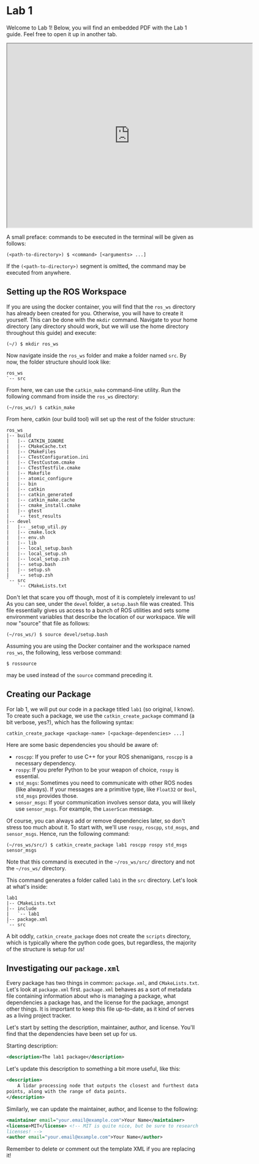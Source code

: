 <style>
    code {
      white-space : pre-wrap !important;
    }
</style>

# Lab 1

Welcome to Lab 1! Below, you will find an embedded PDF with the Lab 1 guide. Feel free to open it up
in another tab.

<iframe src="https://drive.google.com/file/d/1p-XJmLWq6MfYiHIBPVSEkmM_7eD2a-f9/preview" 
width="640px" height="480px" allow="autoplay"></iframe>

A small preface: commands to be executed in the terminal will be given as follows:
```
(<path-to-directory>) $ <command> [<arguments> ...]
```
If the `(<path-to-directory>)` segment is omitted, the command may be executed from anywhere.

## Setting up the ROS Workspace

If you are using the docker container, you will find that the `ros_ws` directory has already been created
for you. Otherwise, you will have to create it yourself. This can be done with the `mkdir` command.
Navigate to your home directory (any directory should work, but we will use the home directory throughout
this guide) and execute:
```
(~/) $ mkdir ros_ws
```
Now navigate inside the `ros_ws` folder and make a folder named `src`. By now, the folder structure
should look like:
```
ros_ws
`-- src
```
From here, we can use the `catkin_make` command-line utility. Run the following command from inside the
`ros_ws` directory:
```
(~/ros_ws/) $ catkin_make
```
From here, catkin (our build tool) will set up the rest of the folder structure:
```
ros_ws
|-- build
|   |-- CATKIN_IGNORE
|   |-- CMakeCache.txt
|   |-- CMakeFiles
|   |-- CTestConfiguration.ini
|   |-- CTestCustom.cmake
|   |-- CTestTestfile.cmake
|   |-- Makefile
|   |-- atomic_configure
|   |-- bin
|   |-- catkin
|   |-- catkin_generated
|   |-- catkin_make.cache
|   |-- cmake_install.cmake
|   |-- gtest
|   `-- test_results
|-- devel
|   |-- _setup_util.py
|   |-- cmake.lock
|   |-- env.sh
|   |-- lib
|   |-- local_setup.bash
|   |-- local_setup.sh
|   |-- local_setup.zsh
|   |-- setup.bash
|   |-- setup.sh
|   `-- setup.zsh
`-- src
    `-- CMakeLists.txt
```

Don't let that scare you off though, most of it is completely irrelevant to us! 
As you can see, under the `devel` folder, a `setup.bash` file was created. This
file essentially gives us access to a bunch of ROS utilities and sets some
environment variables that describe the location of our workspace. We will now
"source" that file as follows:
```
(~/ros_ws/) $ source devel/setup.bash
```
Assuming you are using the Docker container and the workspace named `ros_ws`, the following, less
verbose command:
```
$ rossource
```
may be used instead of the `source` command preceding it.

## Creating our Package

For lab 1, we will put our code in a package titled `lab1` (so original, I know). To create
such a package, we use the `catkin_create_package` command (a bit verbose, yes?), which has
the following syntax:
```
catkin_create_package <package-name> [<package-dependencies> ...]
```

Here are some basic dependencies you should be aware of:

- `roscpp`: If you prefer to use C++ for your ROS shenanigans, `roscpp` is a necessary
dependency.
- `rospy`: If you prefer Python to be your weapon of choice, `rospy` is essential.
- `std_msgs`: Sometimes you need to communicate with other ROS nodes (like always). If
your messages are a primitive type, like `Float32` or `Bool`, `std_msgs` provides those.
- `sensor_msgs`: If your communication involves sensor data, you will likely use `sensor_msgs`.
For example, the `LaserScan` message.

Of course, you can always add or remove dependencies later, so don't stress too much about it.
To start with, we'll use `rospy`, `roscpp`, `std_msgs`, and `sensor_msgs`. Hence, run the following
command:
```
(~/ros_ws/src/) $ catkin_create_package lab1 roscpp rospy std_msgs sensor_msgs
```
Note that this command is executed in the `~/ros_ws/src/` directory and not the `~/ros_ws/` directory.

This command generates a folder called `lab1` in the `src` directory. Let's look at what's inside:
```
lab1
|-- CMakeLists.txt
|-- include
|   `-- lab1
|-- package.xml
`-- src
```
A bit oddly, `catkin_create_package` does not create the `scripts` directory, which is typically where
the python code goes, but regardless, the majority of the structure is setup for us!

## Investigating our `package.xml`

Every package has two things in common: `package.xml`, and `CMakeLists.txt`. Let's look at `package.xml`
first. `package.xml` behaves as a sort of metadata file containing information about who is managing a
package, what dependencies a package has, and the license for the package, amongst other things. It is
important to keep this file up-to-date, as it kind of serves as a living project tracker.

Let's start by setting the description, maintainer, author, and license. You'll find that the
dependencies have been set up for us.

Starting description:
```xml
<description>The lab1 package</description>
```

Let's update this description to something a bit more useful, like this:
```xml
<description>
    A lidar processing node that outputs the closest and furthest data points, along with the range of data points.
</description>
```

Similarly, we can update the maintainer, author, and license to the following:
```xml
<maintainer email="your.email@example.com">Your Name</maintainer>
<license>MIT</license> <!-- MIT is quite nice, but be sure to research licenses! -->
<author email="your.email@example.com">Your Name</author>
```
Remember to delete or comment out the template XML if you are replacing it!
